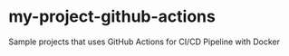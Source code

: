 # my-project-github-actions
Sample projects that uses  GitHub Actions for CI/CD Pipeline with Docker
